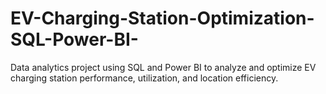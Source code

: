 # EV-Charging-Station-Optimization-SQL-Power-BI-
Data analytics project using SQL and Power BI to analyze and optimize EV charging station performance, utilization, and location efficiency.

